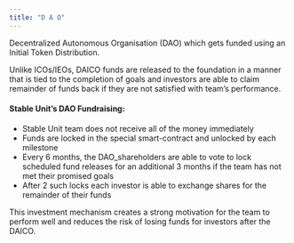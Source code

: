 ```yaml
---
title: "D A O"
---
```

Decentralized Autonomous Organisation (DAO) which gets funded using an Initial Token Distribution.

Unlike ICOs/IEOs, DAICO funds are released to the foundation in a manner that is tied to the completion of goals and investors are able to claim remainder of funds back if they are not satisfied with team’s performance.

#### Stable Unit’s DAO Fundraising:
- Stable Unit team does not receive all of the money immediately
- Funds are locked in the special smart-contract and unlocked by each milestone
- Every 6 months, the DAO_shareholders are able to vote to lock scheduled fund releases for an additional 3 months if the team has not met their promised goals
- After 2 such locks each investor is able to exchange shares for the remainder of their funds

This investment mechanism creates a strong motivation for the team to perform well and reduces the risk of losing funds for investors after the DAICO.
